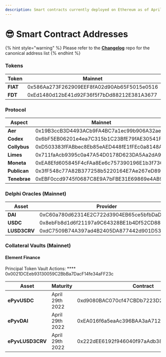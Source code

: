```yaml
---
description: Smart contracts currently deployed on Ethereum as of April 18th 2022
---
```


# 😎 Smart Contract Addresses

{% hint style="warning" %}
Please refer to the [**Changelog**](https://github.com/fiatdao/changelog) repo for the canonical address list
{% endhint %}

### Tokens

| Token    | Mainnet                                    | Goerli                                     |
| -------- | ------------------------------------------ | ------------------------------------------ |
| **FIAT** | 0x586Aa273F262909EEF8fA02d90Ab65F5015e0516 | 0x7c9571148968d05608d324463E38F04a7eAAd53e |
| **FDT**  | 0xEd1480d12bE41d92F36f5f7bDd88212E381A3677 | 0xa28Bd1A33b47827f154F703C2BfD213801106460 |

### Protocol

| Aspect       | Mainnet                                    | Goerli                                     |
| ------------ | ------------------------------------------ | ------------------------------------------ |
| **Aer**      | 0x19B3ccB3D4493ACb9FA4BC7a1ec99b906A32ae72 | 0xdf448d166091faC56F5B09459Fa0D76421aC69D4 |
| **Codex**    | 0x6bF5EB06201e4ea7C315b1C23BfE79fAE30541F9 | 0x56974fC4bB4Dc18dDDa06B2056f1Bdfef0eCA0FF |
| **Collybus** | 0xD503383fFABbec8Eb85eAED448fE1fFEc0a8148A | 0xB894853D5771B588530394065D44A33BcB314aC5 |
| **Limes**    | 0x711faAcb9395c0a47A54D0178D623DA5Aa2dA9a0 | 0x195C99912D9A11EDf86Ad976683cC0Ebf05A502c |
| **Moneta**   | 0xEA8Efd605845F4cFAa8Ee6c757390196E1b3f736 | 0xacB75532D1D83321f9B95f9b1eE6Bf3F9c2c475D |
| **Publican** | 0x3fF548c77A82B377258b5220164E7Ae267eD8978 | 0x9278785Fd998f527B2dBad2ed83d18a69DD50C14 |
| **Tenebrae** | 0xEBF0ccd9745f0687C8E9A7bFBE31E69869e4AB9c | 0x3ae8ad24912a621F7c4290A1cFcAE665a40Ea432 |

### Delphi Oracles (Mainnet)

| Asset        | Provider                                   | Relayer                                    |
| ------------ | ------------------------------------------ | ------------------------------------------ |
| **DAI**      | 0xC60a780d62314E2C722d3904EB65ce5bfbDaDBf1 | 0x76DC496b194980bFe45733aF15071cc92740A8Be |
| **USDC**     | 0x8ebFb8d1d6f21197a9C64328BE1b4Df52CD88F95 | 0x9BeE1A78599915aeD57e637b9cB1DC4b4148fee6 |
| **LUSD3CRV** | 0xdC7509B74A397ad4B2405DA877442d901D535037 | 0x0fd3bA76708C3B62C59882629405cF79B214079D |

### **Collateral Vaults (Mainnet)**

#### **Element Finance**

Principal Token Vault Actions: **** 0x0021DCEeb93130059C2BbBa7DacF14fe34aFF23c

| Asset            | Maturity        | Contract                                   |
| ---------------- | --------------- | ------------------------------------------ |
| **ePyvUSDC**     | April 29th 2022 | 0xd9080BAC070cf47CBDb7223D2440cF8E978e6b45 |
| **ePyvDAI**      | April 29th 2022 | 0xEA016f6a5eaAc396BAA3aA712E8d3f20764cbb1f |
| **ePyvLUSD3CRV** | April 29th 2022 | 0x222dEE6192f946040f97aAdb386FAfa4e6310Cdc |

